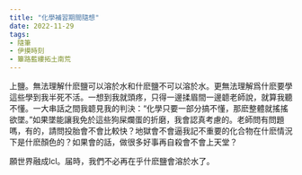 ```yaml
---
title: "化學補習期間隨想"
date: 2022-11-29 
tags:
- 隨筆
- 伊摸時刻
- 篳路藍縷拓土南荒
---
```


上鹽。無法理解什麽鹽可以溶於水和什麽鹽不可以溶於水。更無法理解爲什麽要學這些學到我半死不活。一想到我就頭疼，只得一邊揉眉間一邊聼老師說，就算我聽不懂。一大串話之間我聼見我的判決：“化學只要一部分搞不懂，那麽整體就搖搖欲墜。”如果墜能讓我免於這些狗屎爛蛋的折磨，我會認真考慮的。老師問有問題嗎，有的，請問投胎會不會比較快？地獄會不會逼我記不重要的化合物在什麽情況下是什麽顏色的？如果會的話，做很多好事再自殺會不會上天堂？

願世界融成lcl。届時，我們不必再在乎什麽鹽會溶於水了。